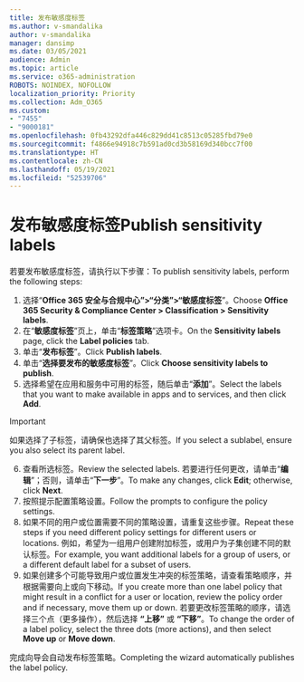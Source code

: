 ```yaml
---
title: 发布敏感度标签
ms.author: v-smandalika
author: v-smandalika
manager: dansimp
ms.date: 03/05/2021
audience: Admin
ms.topic: article
ms.service: o365-administration
ROBOTS: NOINDEX, NOFOLLOW
localization_priority: Priority
ms.collection: Adm_O365
ms.custom:
- "7455"
- "9000181"
ms.openlocfilehash: 0fb43292dfa446c829dd41c8513c05285fbd79e0
ms.sourcegitcommit: f4866e94918c7b591ad0cd3b58169d340bcc7f00
ms.translationtype: HT
ms.contentlocale: zh-CN
ms.lasthandoff: 05/19/2021
ms.locfileid: "52539706"
---
```

# <a name="publish-sensitivity-labels"></a><span data-ttu-id="79ce7-102">发布敏感度标签</span><span class="sxs-lookup"><span data-stu-id="79ce7-102">Publish sensitivity labels</span></span>

<span data-ttu-id="79ce7-103">若要发布敏感度标签，请执行以下步骤：</span><span class="sxs-lookup"><span data-stu-id="79ce7-103">To publish sensitivity labels, perform the following steps:</span></span>

1. <span data-ttu-id="79ce7-104">选择“**Office 365 安全与合规中心”>“分类”>“敏感度标签**”。</span><span class="sxs-lookup"><span data-stu-id="79ce7-104">Choose **Office 365 Security & Compliance Center > Classification > Sensitivity labels**.</span></span>
2. <span data-ttu-id="79ce7-105">在“**敏感度标签**”页上，单击“**标签策略**”选项卡。</span><span class="sxs-lookup"><span data-stu-id="79ce7-105">On the **Sensitivity labels** page, click the **Label policies** tab.</span></span>
3. <span data-ttu-id="79ce7-106">单击“**发布标签**”。</span><span class="sxs-lookup"><span data-stu-id="79ce7-106">Click **Publish labels**.</span></span>
4. <span data-ttu-id="79ce7-107">单击“**选择要发布的敏感度标签**”。</span><span class="sxs-lookup"><span data-stu-id="79ce7-107">Click **Choose sensitivity labels to publish**.</span></span> 
5. <span data-ttu-id="79ce7-108">选择希望在应用和服务中可用的标签，随后单击“**添加**”。</span><span class="sxs-lookup"><span data-stu-id="79ce7-108">Select the labels that you want to make available in apps and to services, and then click **Add**.</span></span>
> [!IMPORTANT]
> <span data-ttu-id="79ce7-109">如果选择了子标签，请确保也选择了其父标签。</span><span class="sxs-lookup"><span data-stu-id="79ce7-109">If you select a sublabel, ensure you also select its parent label.</span></span>
6. <span data-ttu-id="79ce7-110">查看所选标签。</span><span class="sxs-lookup"><span data-stu-id="79ce7-110">Review the selected labels.</span></span> <span data-ttu-id="79ce7-111">若要进行任何更改，请单击“**编辑**”；否则，请单击“**下一步**”。</span><span class="sxs-lookup"><span data-stu-id="79ce7-111">To make any changes, click **Edit**; otherwise, click **Next**.</span></span>
7. <span data-ttu-id="79ce7-112">按照提示配置策略设置。</span><span class="sxs-lookup"><span data-stu-id="79ce7-112">Follow the prompts to configure the policy settings.</span></span>
8. <span data-ttu-id="79ce7-113">如果不同的用户或位置需要不同的策略设置，请重复这些步骤。</span><span class="sxs-lookup"><span data-stu-id="79ce7-113">Repeat these steps if you need different policy settings for different users or locations.</span></span> <span data-ttu-id="79ce7-114">例如，希望为一组用户创建附加标签，或用户为子集创建不同的默认标签。</span><span class="sxs-lookup"><span data-stu-id="79ce7-114">For example, you want additional labels for a group of users, or a different default label for a subset of users.</span></span>
9. <span data-ttu-id="79ce7-115">如果创建多个可能导致用户或位置发生冲突的标签策略，请查看策略顺序，并根据需要向上或向下移动。</span><span class="sxs-lookup"><span data-stu-id="79ce7-115">If you create more than one label policy that might result in a conflict for a user or location, review the policy order and if necessary, move them up or down.</span></span> <span data-ttu-id="79ce7-116">若要更改标签策略的顺序，请选择三个点（更多操作），然后选择 **“上移”** 或 **“下移”**。</span><span class="sxs-lookup"><span data-stu-id="79ce7-116">To change the order of a label policy, select the three dots (more actions), and then select **Move up** or **Move down**.</span></span>

<span data-ttu-id="79ce7-117">完成向导会自动发布标签策略。</span><span class="sxs-lookup"><span data-stu-id="79ce7-117">Completing the wizard automatically publishes the label policy.</span></span>

